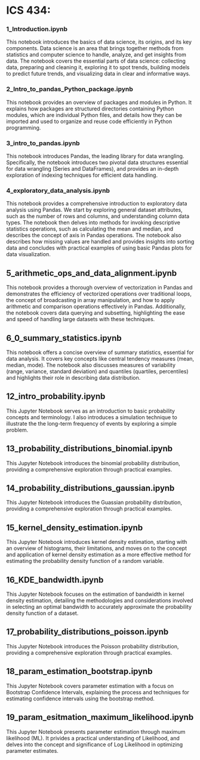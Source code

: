 # ICS 434:

### 1_Introduction.ipynb
This notebook introduces the basics of data science, its origins, and its key components. Data science is an area that brings together methods from statistics and computer science to handle, analyze, and get insights from data.
The notebook covers the essential parts of data science: collecting data, preparing and cleaning it, exploring it to spot trends, building models to predict future trends, and visualizing data in clear and informative ways.

### 2_Intro_to_pandas_Python_package.ipynb
This notebook provides an overview of packages and modules in Python. It explains how packages are structured directories containing Python modules, which are individual Python files, and details how they can be imported and used to organize and reuse code efficiently in Python programming.


### 3_intro_to_pandas.ipynb
This notebook introduces Pandas, the leading library for data wrangling. Specifically, the notebook introduces two pivotal data structures essential for data wrangling (Series and DataFrames), and provides an in-depth exploration of indexing techniques for efficient data handling.

### 4_exploratory_data_analysis.ipynb
This notebook provides a comprehensive introduction to exploratory data analysis using Pandas. We start by exploring general dataset attributes, such as the number of rows and columns, and understanding column data types. The notebook then delves into methods for invoking descriptive statistics operations, such as calculating the mean and median, and describes the concept of axis in Pandas operations. The notebook also describes how missing values are handled  and provides insights into sorting data and concludes with practical examples of using basic Pandas plots for data visualization.


## 5_arithmetic_ops_and_data_alignment.ipynb
This notebook provides a thorough overview of vectorization in Pandas and demonstrates the efficiency of vectorized operations over traditional loops, the concept of broadcasting in array manipulation, and how to apply arithmetic and comparison operations effectively in Pandas. Additionally, the notebook covers data querying and subsetting, highlighting the ease and speed of handling large datasets with these techniques. 


## 6_0_summary_statistics.ipynb
This notebook offers a concise overview of summary statistics, essential for data analysis. It covers key concepts like central tendency measures (mean, median, mode). The notebook also discusses measures of variability (range, variance, standard deviation) and quantiles (quartiles, percentiles) and highlights their role in describing data distribution. 

## 12_intro_probability.ipynb
This Jupyter Notebook serves as an introduction to basic probability concepts and terminology. I also introduces a simulation technique to illustrate the the long-term frequency of events by exploring a simple problem.


## 13_probability_distributions_binomial.ipynb
This Jupyter Notebook introduces the binomial probability distribution, providing a comprehensive exploration through practical examples.

## 14_probability_distributions_gaussian.ipynb
This Jupyter Notebook introduces the Guassian probability distribution, providing a comprehensive exploration through practical examples.

## 15_kernel_density_estimation.ipynb
This Jupyter Notebook introduces kernel density estimation, starting with an overview of histograms, their limitations, and moves on to the concept and application of kernel density estimation as a more effective method for estimating the probability density function of a random variable.

## 16_KDE_bandwidth.ipynb
This Jupyter Notebook focuses on the estimation of bandwidth in kernel density estimation, detailing the methodologies and considerations involved in selecting an optimal bandwidth to accurately approximate the probability density function of a dataset.

## 17_probability_distributions_poisson.ipynb
This Jupyter Notebook introduces the Poisson probability distribution, providing a comprehensive exploration through practical examples.

## 18_param_estimation_bootstrap.ipynb

This Jupyter Notebook covers parameter estimation with a focus on Bootstrap Confidence Intervals, explaining the process and techniques for estimating confidence intervals using the bootstrap method.

## 19_param_esitmation_maximum_likelihood.ipynb
This Jupyter Notebook presents parameter estimation through maximum likelihood (ML). It privides a practical understanding of Likelihood, and delves into the concept and significance of Log Likelihood in optimizing parameter estimates.









